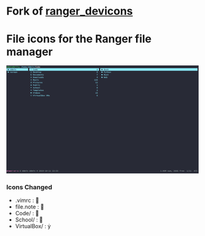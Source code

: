 # Fork of [ranger_devicons](https://github.com/alexanderjeurissen/ranger_devicons)

# File icons for the Ranger file manager

![image](./ranger.png)

### Icons Changed
- .vimrc      : 
- file.note   : 
- Code/       : 
- School/     : 
- VirtualBox/ : 


